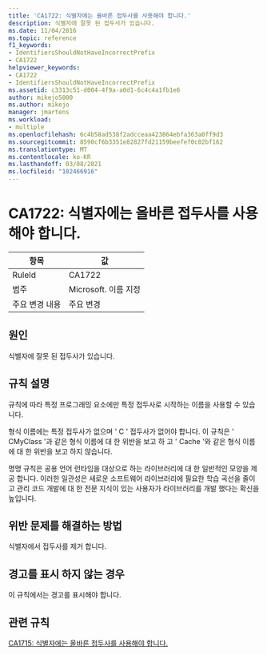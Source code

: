 ```yaml
---
title: 'CA1722: 식별자에는 올바른 접두사를 사용해야 합니다.'
description: 식별자에 잘못 된 접두사가 있습니다.
ms.date: 11/04/2016
ms.topic: reference
f1_keywords:
- IdentifiersShouldNotHaveIncorrectPrefix
- CA1722
helpviewer_keywords:
- CA1722
- IdentifiersShouldNotHaveIncorrectPrefix
ms.assetid: c3313c51-d004-4f9a-a0d1-6c4c4a1fb1e6
author: mikejo5000
ms.author: mikejo
manager: jmartens
ms.workload:
- multiple
ms.openlocfilehash: 6c4b58ad538f2adcceaa423864ebfa363a0ff9d3
ms.sourcegitcommit: 8590cf6b3351e82827fd21159beefef0c02bf162
ms.translationtype: MT
ms.contentlocale: ko-KR
ms.lasthandoff: 03/08/2021
ms.locfileid: "102466916"
---
```

# <a name="ca1722-identifiers-should-not-have-incorrect-prefix"></a>CA1722: 식별자에는 올바른 접두사를 사용해야 합니다.

|항목|값|
|-|-|
|RuleId|CA1722|
|범주|Microsoft. 이름 지정|
|주요 변경 내용|주요 변경|

## <a name="cause"></a>원인
식별자에 잘못 된 접두사가 있습니다.

## <a name="rule-description"></a>규칙 설명
규칙에 따라 특정 프로그래밍 요소에만 특정 접두사로 시작하는 이름을 사용할 수 있습니다.

형식 이름에는 특정 접두사가 없으며 ' C ' 접두사가 없어야 합니다. 이 규칙은 ' CMyClass '과 같은 형식 이름에 대 한 위반을 보고 하 고 ' Cache '와 같은 형식 이름에 대 한 위반을 보고 하지 않습니다.

명명 규칙은 공용 언어 런타임을 대상으로 하는 라이브러리에 대 한 일반적인 모양을 제공 합니다. 이러한 일관성은 새로운 소프트웨어 라이브러리에 필요한 학습 곡선을 줄이고 관리 코드 개발에 대 한 전문 지식이 있는 사용자가 라이브러리를 개발 했다는 확신을 높입니다.

## <a name="how-to-fix-violations"></a>위반 문제를 해결하는 방법
식별자에서 접두사를 제거 합니다.

## <a name="when-to-suppress-warnings"></a>경고를 표시 하지 않는 경우
이 규칙에서는 경고를 표시해야 합니다.

## <a name="related-rules"></a>관련 규칙
[CA1715: 식별자에는 올바른 접두사를 사용해야 합니다.](/dotnet/fundamentals/code-analysis/quality-rules/ca1715)
